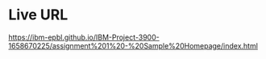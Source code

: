 # Live URL

https://ibm-epbl.github.io/IBM-Project-3900-1658670225/assignment%201%20-%20Sample%20Homepage/index.html
